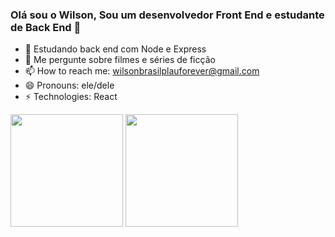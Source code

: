 ### Olá sou o Wilson, Sou um desenvolvedor Front End e estudante de Back End 👋

- 🌱 Estudando back end com Node e Express
- 💬 Me pergunte sobre filmes e séries de ficção
- 📫 How to reach me: wilsonbrasilplauforever@gmail.com
- 😄 Pronouns: ele/dele
- ⚡ Technologies: React

<div>
  <img height="180em" src="https://github-readme-stats.vercel.app/api?username=wilsonmesquita03&show_icons=true&theme=radical"/>
  <img height="180em" src="https://github-readme-stats.vercel.app/api/top-langs/?username=wilsonmesquita03&langs_count=8&theme=radical&show_icons=true"/>
</div>
